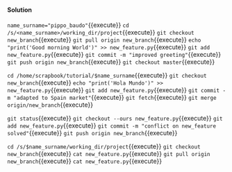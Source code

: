#### Solution

`name_surname="pippo_baudo"`{{execute}}
`cd /s/<name_surname>/working_dir/project`{{execute}}
`git checkout new_branch`{{execute}}
`git pull origin new_branch`{{execute}}
`echo "print('Good morning World')" >> new_feature.py`{{execute}}
`git add new_feature.py`{{execute}}
`git commit -m "improved greeting"`{{execute}}
`git push origin new_branch`{{execute}}
`git checkout master`{{execute}}

`cd /home/scrapbook/tutorial/$name_surname`{{execute}}
`git checkout new_branch`{{execute}}
`echo "print('Hola Mundo')" >> new_feature.py`{{execute}}
`git add new_feature.py`{{execute}}
`git commit -m "adapted to Spain market"`{{execute}}
`git fetch`{{execute}}
`git merge origin/new_branch`{{execute}}

`git status`{{execute}}
`git checkout --ours new_feature.py`{{execute}}
`git add new_feature.py`{{execute}}
`git commit -m "conflict on new_feature solved"`{{execute}}
`git push origin new_branch`{{execute}}

`cd /s/$name_surname/working_dir/project`{{execute}}
`git checkout new_branch`{{execute}}
`cat new_feature.py`{{execute}}
`git pull origin new_branch`{{execute}}
`cat new_feature.py`{{execute}}

